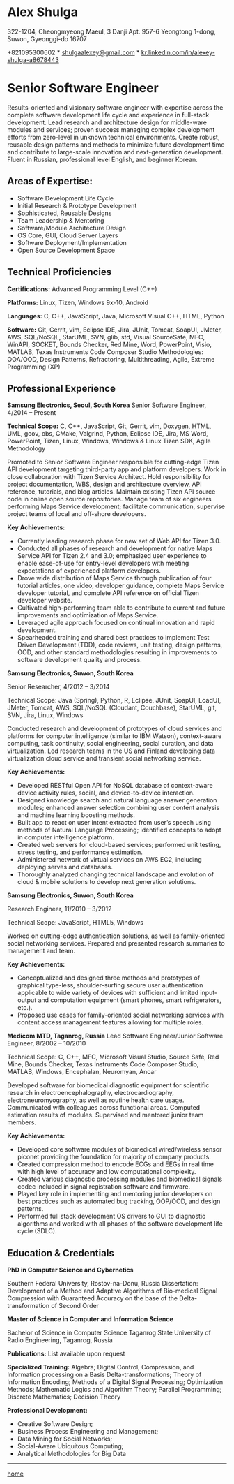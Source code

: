 **Alex Shulga**
===========

322-1204, Cheongmyeong Maeul, 3 Danji Apt. 957-6 Yeongtong 1-dong, Suwon, Gyeonggi-do 16707

+821095300602 * [shulgaalexey@gmail.com](shulgaalexey@gmail.com) * [kr.linkedin.com/in/alexey-shulga-a8678443](kr.linkedin.com/in/alexey-shulga-a8678443)

**Senior Software Engineer**
========================

Results-oriented and visionary software engineer with expertise across the complete software development life cycle and experience in full-stack development. Lead research and architecture design for middle-ware modules and services; proven success managing complex development efforts from zero-level in unknown technical environments. Create robust, reusable design patterns and methods to minimize future development time and contribute to large-scale innovation and next-generation development. Fluent in Russian, professional level English, and beginner Korean.

Areas of Expertise:
-------------------
 - Software Development Life Cycle
 - Initial Research & Prototype Development
 - Sophisticated, Reusable Designs
 - Team Leadership & Mentoring
 - Software/Module Architecture Design
 - OS Core, GUI, Cloud Server Layers
 - Software Deployment/Implementation
 - Open Source Development Space



Technical Proficiencies
-----------------------



**Certifications:**
Advanced Programming Level (C++)

**Platforms:**
Linux, Tizen, Windows 9x-10, Android

**Languages:**
C, C++, JavaScript, Java, Microsoft Visual C++, HTML, Python

**Software:**
Git, Gerrit, vim, Eclipse IDE, Jira, JUnit, Tomcat, SoapUI, JMeter, AWS, SQL/NoSQL, StarUML, SVN, glib, std, Visual SourceSafe, MFC, WinAPI, SOCKET, Bounds Checker, Red Mine, Word, PowerPoint, Visio, MATLAB, Texas Instruments Code Composer Studio
Methodologies:
OOA/OOD, Design Patterns, Refractoring, Multithreading, Agile, Extreme Programming (XP)



Professional Experience
-----------------------



**Samsung Electronics, Seoul, South Korea**
Senior Software Engineer, 4/2014 – Present

**Technical Scope:** C, C++, JavaScript, Git, Gerrit, vim, Doxygen, HTML, UML, gcov, obs, CMake, Valgrind, Python, Eclipse IDE, Jira, MS Word, PowerPoint, Tizen, Linux, Windows, Windows & Linux Tizen SDK, Agile Methodology

Promoted to Senior Software Engineer responsible for cutting-edge Tizen API development targeting third-party app and platform developers. Work in close collaboration with Tizen Service Architect. Hold responsibility for project documentation, WBS, design and architecture overview, API reference, tutorials, and blog articles. Maintain existing Tizen API source code in online open source repositories. Manage team of six engineers performing Maps Service development; facilitate communication, supervise project teams of local and off-shore developers.

**Key Achievements:**
 - Currently leading research phase for new set of Web API for Tizen 3.0.
 - Conducted all phases of research and development for native Maps Service API for Tizen 2.4 and 3.0; emphasized user experience to enable ease-of-use for entry-level developers with meeting expectations of experienced platform developers.
 - Drove wide distribution of Maps Service through publication of four tutorial articles, one video, developer guidance, complete Maps Service developer tutorial, and complete API reference on official Tizen developer website.
 - Cultivated high-performing team able to contribute to current and future improvements and optimization of Maps Service.
 - Leveraged agile approach focused on continual innovation and rapid development.
 - Spearheaded training and shared best practices to implement Test Driven Development (TDD), code reviews, unit testing, design patterns, OOD, and other standard methodologies resulting in improvements to software development quality and process.



**Samsung Electronics, Suwon, South Korea**

Senior Researcher, 4/2012 – 3/2014

Technical Scope: Java (Spring), Python, R, Eclipse, JUnit, SoapUI, LoadUI, JMeter, Tomcat, AWS, SQL/NoSQL (Cloudant, Couchbase), StarUML, git, SVN, Jira, Linux, Windows

Conducted research and development of prototypes of cloud services and platforms for computer intelligence (similar to IBM Watson), context-aware computing, task continuity, social engineering, social curation, and data virtualization. Led research teams in the US and Finland developing data virtualization cloud service and transient social networking service.

**Key Achievements:**
 - Developed RESTful Open API for NoSQL database of context-aware device activity rules, social, and device-to-device interaction.
 - Designed knowledge search and natural language answer generation modules; enhanced answer selection combining user content analysis and machine learning boosting methods.
 - Built app to react on user intent extracted from user’s speech using methods of Natural Language Processing; identified concepts to adopt in computer intelligence platform.
 - Created web servers for cloud-based services; performed unit testing, stress testing, and performance estimation.
 - Administered network of virtual services on AWS EC2, including deploying serves and databases.
 - Thoroughly analyzed changing technical landscape and evolution of cloud & mobile solutions to develop next generation solutions.


**Samsung Electronics, Suwon, South Korea**

Research Engineer, 11/2010 – 3/2012

Technical Scope: JavaScript, HTML5, Windows

Worked on cutting-edge authentication solutions, as well as family-oriented social networking services. Prepared and presented research summaries to management and team.

**Key Achievements:**
 - Conceptualized and designed three methods and prototypes of graphical type-less, shoulder-surfing secure user authentication applicable to wide variety of devices with sufficient and limited input-output and computation equipment (smart phones, smart refrigerators, etc.).
 - Proposed use cases for family-oriented social networking services with content access management features allowing for multiple roles.


**Medicom MTD, Taganrog, Russia**
Lead Software Engineer/Junior Software Engineer, 8/2002 – 10/2010

Technical Scope: C, C++, MFC, Microsoft Visual Studio, Source Safe, Red Mine, Bounds Checker, Texas Instruments Code Composer Studio, MATLAB, Windows, Encephalan, Neuromyan, Ancar

Developed software for biomedical diagnostic equipment for scientific research in electroencephalography, electrocardiography, electroneuromyography, as well as routine health care usage. Communicated with colleagues across functional areas. Computed estimation results of modules. Supervised and mentored junior team members.

**Key Achievements:**

 - Developed core software modules of biomedical wired/wireless sensor piconet providing the foundation for majority of company products.
 - Created compression method to encode ECGs and EEGs in real time with high level of accuracy and low computational complexity.
 - Created various diagnostic processing modules and biomedical signals codec included in signal registration software and firmware.
 - Played key role in implementing and mentoring junior developers on best practices such as automated bug tracking, OOP/OOD, and design patterns.
 - Performed full stack development OS drivers to GUI to diagnostic algorithms and worked with all phases of the software development life cycle (SDLC).



Education & Credentials
-----------------------



**PhD in Computer Science and Cybernetics**

Southern Federal University, Rostov-na-Donu, Russia
Dissertation: Development of a Method and Adaptive Algorithms of Bio-medical Signal Compression with Guaranteed Accuracy on the base of the Delta-transformation of Second Order


**Master of Science in Computer and Information Science**

Bachelor of Science in Computer Science
Taganrog State University of Radio Engineering, Taganrog, Russia


**Publications:** List available upon request


**Specialized Training:** Algebra; Digital Control, Compression, and Information processing on a Basis Delta-transformations; Theory of Information Encoding; Methods of a Digital Signal Processing; Optimization Methods; Mathematic Logics and Algorithm Theory; Parallel Programming; Discrete Mathematics; Decision Theory


**Professional Development:**
 - Creative Software Design;
 - Business Process Engineering and Management;
 - Data Mining for Social Networks;
 - Social-Aware Ubiquitous Computing;
 - Analytical Methodologies for Big Data


-----------

[home](https://shulgaalexey.github.io/)
